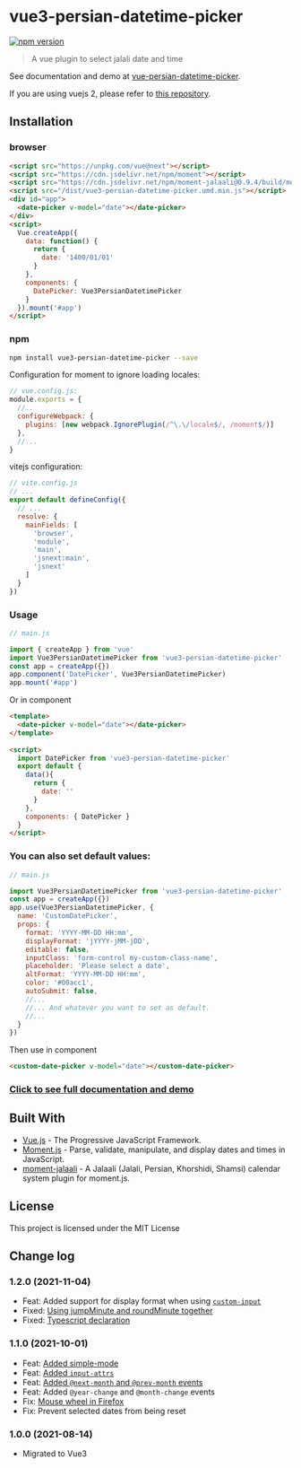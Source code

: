 # vue3-persian-datetime-picker

[![npm version](https://badge.fury.io/js/vue3-persian-datetime-picker.svg)](https://www.npmjs.com/package/vue3-persian-datetime-picker)

> A vue plugin to select jalali date and time

See documentation and demo at [vue-persian-datetime-picker](https://talkhabi.github.io/vue-persian-datetime-picker).

If you are using vuejs 2, please refer to [this repository](https://talkhabi.github.io/vue-persian-datetime-picker).

## Installation
### browser
```html
<script src="https://unpkg.com/vue@next"></script>
<script src="https://cdn.jsdelivr.net/npm/moment"></script>
<script src="https://cdn.jsdelivr.net/npm/moment-jalaali@0.9.4/build/moment-jalaali.js"></script>
<script src="/dist/vue3-persian-datetime-picker.umd.min.js"></script>
<div id="app">
  <date-picker v-model="date"></date-picker>
</div>
<script>
  Vue.createApp({
    data: function() {
      return {
        date: '1400/01/01'
      }
    },
    components: {
      DatePicker: Vue3PersianDatetimePicker
    }
  }).mount('#app')
</script>
```

### npm
```bash
npm install vue3-persian-datetime-picker --save
```

Configuration for moment to ignore loading locales:
```javascript
// vue.config.js:
module.exports = {
  //..
  configureWebpack: {
    plugins: [new webpack.IgnorePlugin(/^\.\/locale$/, /moment$/)]
  },
  //...
}
```

vitejs configuration:
```javascript
// vite.config.js
// ...
export default defineConfig({
  // ...
  resolve: {
    mainFields: [
      'browser',
      'module',
      'main',
      'jsnext:main',
      'jsnext'
    ]
  }
})
```


### Usage
```javascript
// main.js

import { createApp } from 'vue'
import Vue3PersianDatetimePicker from 'vue3-persian-datetime-picker'
const app = createApp({})
app.component('DatePicker', Vue3PersianDatetimePicker)
app.mount('#app')
```
Or in component
```html
<template>
  <date-picker v-model="date"></date-picker>
</template>
 
<script>
  import DatePicker from 'vue3-persian-datetime-picker'
  export default {
    data(){
      return {
        date: ''
      }
    },
    components: { DatePicker }
  }
</script>
```


### You can also set default values: 
```javascript
// main.js

import Vue3PersianDatetimePicker from 'vue3-persian-datetime-picker'
const app = createApp({})
app.use(Vue3PersianDatetimePicker, {
  name: 'CustomDatePicker',
  props: {
    format: 'YYYY-MM-DD HH:mm',
    displayFormat: 'jYYYY-jMM-jDD',
    editable: false,
    inputClass: 'form-control my-custom-class-name',
    placeholder: 'Please select a date',
    altFormat: 'YYYY-MM-DD HH:mm',
    color: '#00acc1',
    autoSubmit: false,
    //...
    //... And whatever you want to set as default.
    //...
  }
})
```
Then use in component
```html
<custom-date-picker v-model="date"></custom-date-picker>
```

### [Click to see full documentation and demo](https://talkhabi.github.io/vue-persian-datetime-picker)

## Built With
* [Vue.js](https://vuejs.org/) - The Progressive JavaScript Framework.
* [Moment.js](https://momentjs.com/) - Parse, validate, manipulate, and display dates and times in JavaScript.
* [moment-jalaali](https://github.com/jalaali/moment-jalaali) - A Jalaali (Jalali, Persian, Khorshidi, Shamsi) calendar system plugin for moment.js.


## License

This project is licensed under the MIT License


## Change log

### 1.2.0 (2021-11-04)
 * Feat: Added support for display format when using [`custom-input`](https://talkhabi.github.io/vue-persian-datetime-picker/guide/custom-input.html)
 * Fixed: [Using jumpMinute and roundMinute together](https://github.com/talkhabi/vue-persian-datetime-picker/issues/182)
 * Fixed: [Typescript declaration](https://github.com/talkhabi/vue3-persian-datetime-picker/issues/4)

### 1.1.0 (2021-10-01)
 * Feat: [Added simple-mode](https://talkhabi.github.io/vue-persian-datetime-picker/#/simple-mode)
 * Feat: [Added `input-attrs`](https://github.com/talkhabi/vue-persian-datetime-picker/issues/170)
 * Feat: [Added `@next-month` and `@prev-month` events](https://github.com/talkhabi/vue-persian-datetime-picker/issues/176)
 * Feat: Added `@year-change` and `@month-change` events
 * Fix: [Mouse wheel in Firefox](https://github.com/talkhabi/vue-persian-datetime-picker/issues/174)
 * Fix: Prevent selected dates from being reset

### 1.0.0 (2021-08-14)
  * Migrated to Vue3
